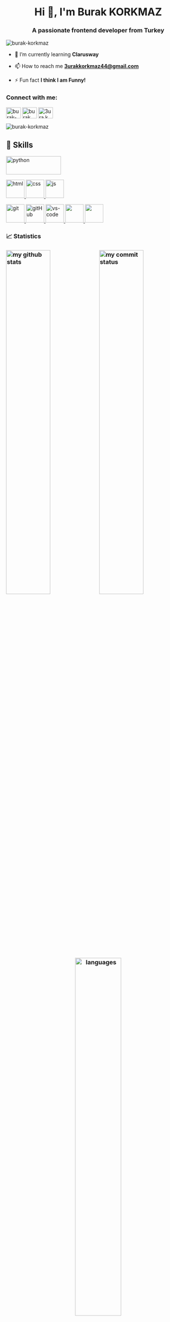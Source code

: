 <h1 align="center">Hi 👋, I'm Burak KORKMAZ</h1>
<h3 align="center">A passionate frontend developer from Turkey</h3>

<p align="left"> <img src= "https://komarev.com/ghpvc/?username=burak-korkmaz&label=Profile%20views&color=0e75b6&style=flat" alt="burak-korkmaz" /> </p>

- 🌱 I’m currently learning **Clarusway**

- 📫 How to reach me **3urakkorkmaz44@gmail.com**

- ⚡ Fun fact **I think I am Funny!**

<h3 align="left">Connect with me:</h3>
<p align= "left">
<a href="https://linkedin.com/in/burak-korkmaz-029a4622b" target="boş"><img align="center" src="https://raw.githubusercontent.com/rahuldkjain/github-profile-readme-generator/master/src/images/icons/Social/linked-in-alt.svg" alt="burak-korkmaz-029a4622b" height="30" width="40" / ></a>
<a href="https://fb.com/burak korkmaz" target="boş"><img align="center" src="https://raw.githubusercontent.com/rahuldkjain/github-profile-readme- jeneratör/master/src/images/icons/Social/facebook.svg" alt="burak korkmaz" height="30" width="40" /></a>
<a href="https://instagram.com/3ura.k" target="boş"><img align="center" src="https://raw.githubusercontent.com/rahuldkjain/github-profile-readme-generator/master/src/images/icons/Social /instagram.svg" alt="3ura.k" height="30" width="40" /></a>
</p>
<p align="left"> <img src= "https://komarev.com/ghpvc/?username=burak-korkmaz&label=Profile%20views&color=0e75b6&style=flat" alt="burak-korkmaz" /> </p>


 ## 🚀 Skills
<p>
 <a href="#" target="_blank"> <img src="https://www.python.org/static/img/python-logo.png" alt="python" width="150" height="50"/> </a>  

 <a href="#" target="_blank"> <img src="https://user-images.githubusercontent.com/94930605/160258641-8ae74778-b44c-4767-a777-e5ece56b29f8.png" alt="html" height="50"/> </a> 
 <a href="#" target="_blank"> <img src="https://user-images.githubusercontent.com/94930605/160258671-03184473-a73b-4c7a-865c-4bc4a3864fcc.png" alt="css" height="50"/> </a> 
 <a href="#" target="_blank"> <img src="https://cdn.icon-icons.com/icons2/2108/PNG/512/javascript_icon_130900.png" alt="js" height="50"/> </a> 

 <a href="#" target="_blank"> <img src="https://www.vectorlogo.zone/logos/git-scm/git-scm-icon.svg" alt="git" height="50"/> </a> 
 <a href="#" target="_blank"> <img src="https://user-images.githubusercontent.com/94930605/160834121-9010f1e6-3725-4c4e-8977-856e1682e0d4.png" alt="gitHub" height="50"/> </a> 
 <a href="#" target="_blank"> <img src="https://www.pngitem.com/pimgs/m/80-800968_vscode-visual-studio-logo-png-transparent-png.png" alt="vs-code" height="50"/> </a>
 <a href="#" target="_blank"> <img src="https://user-images.githubusercontent.com/94930605/160258720-2a39e2f4-cb61-4b1a-9303-db050ffaa003.png" height="50"/> </a> 
 <a href="#" target="_blank"> <img src="https://img.shields.io/badge/jira-1e90ff.svg?&style=for-the-badge&logo=jira&logoColor=white" height="50"/> </a>
</p>
 <h3> 📈 Statistics <h3>
<p >
<img src="https://github-readme-stats.vercel.app/api?username=burak-korkmaz&theme=chartreuse-dark&show_icons=true" alt="my github stats" width="49%"/>&nbsp;
<img src="https://github-readme-streak-stats.herokuapp.com/?user=burak-korkmaz&theme=chartreuse-dark&show_icons=true" alt="my commit status" width="49%" /> </p>
<p align="center"> <img src="https://github-readme-stats.vercel.app/api/top-langs/?username=burak-korkmaz&theme=chartreuse-dark&layout=compact" alt="languages" width="50%" > </p>

